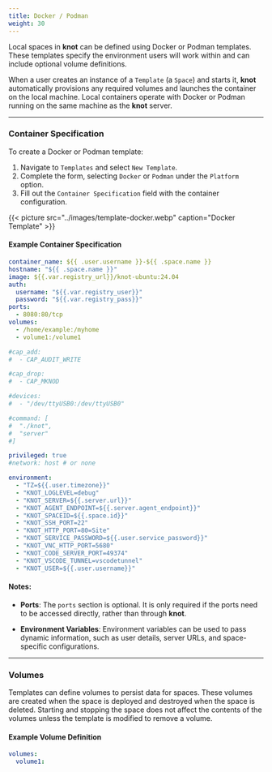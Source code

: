 ```yaml
---
title: Docker / Podman
weight: 30
---
```


Local spaces in **knot** can be defined using Docker or Podman templates. These templates specify the environment users will work within and can include optional volume definitions.

When a user creates an instance of a `Template` (a `Space`) and starts it, **knot** automatically provisions any required volumes and launches the container on the local machine. Local containers operate with Docker or Podman running on the same machine as the **knot** server.

---

### Container Specification

To create a Docker or Podman template:

1. Navigate to `Templates` and select `New Template`.
2. Complete the form, selecting `Docker` or `Podman` under the `Platform` option.
3. Fill out the `Container Specification` field with the container configuration.

{{< picture src="../images/template-docker.webp" caption="Docker Template" >}}

#### Example Container Specification

```yaml
container_name: ${{ .user.username }}-${{ .space.name }}
hostname: "${{ .space.name }}"
image: ${{.var.registry_url}}/knot-ubuntu:24.04
auth:
  username: "${{.var.registry_user}}"
  password: "${{.var.registry_pass}}"
ports:
  - 8080:80/tcp
volumes:
  - /home/example:/myhome
  - volume1:/volume1

#cap_add:
#  - CAP_AUDIT_WRITE

#cap_drop:
#  - CAP_MKNOD

#devices:
#  - "/dev/ttyUSB0:/dev/ttyUSB0"

#command: [
#  "./knot",
#  "server"
#]

privileged: true
#network: host # or none

environment:
  - "TZ=${{.user.timezone}}"
  - "KNOT_LOGLEVEL=debug"
  - "KNOT_SERVER=${{.server.url}}"
  - "KNOT_AGENT_ENDPOINT=${{.server.agent_endpoint}}"
  - "KNOT_SPACEID=${{.space.id}}"
  - "KNOT_SSH_PORT=22"
  - "KNOT_HTTP_PORT=80=Site"
  - "KNOT_SERVICE_PASSWORD=${{.user.service_password}}"
  - "KNOT_VNC_HTTP_PORT=5680"
  - "KNOT_CODE_SERVER_PORT=49374"
  - "KNOT_VSCODE_TUNNEL=vscodetunnel"
  - "KNOT_USER=${{.user.username}}"
```

#### Notes:

- **Ports**:
  The `ports` section is optional. It is only required if the ports need to be accessed directly, rather than through **knot**.

- **Environment Variables**:
  Environment variables can be used to pass dynamic information, such as user details, server URLs, and space-specific configurations.

---

### Volumes

Templates can define volumes to persist data for spaces. These volumes are created when the space is deployed and destroyed when the space is deleted. Starting and stopping the space does not affect the contents of the volumes unless the template is modified to remove a volume.

#### Example Volume Definition

```yaml
volumes:
  volume1:
```
